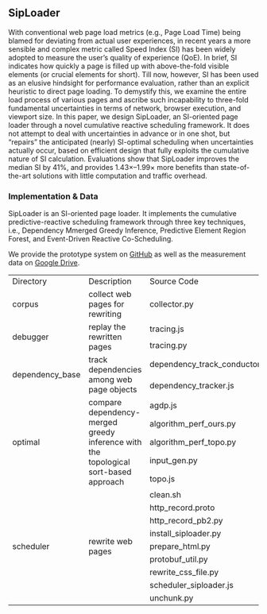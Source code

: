 ## SipLoader

With conventional web page load metrics (e.g., Page Load Time) being blamed for deviating from actual user
experiences, in recent years a more sensible and complex metric called Speed Index (SI) has been widely
adopted to measure the user’s quality of experience (QoE). In brief, SI indicates how quickly a page is filled up
with above-the-fold visible elements (or crucial elements for short). Till now, however, SI has been used as
an elusive hindsight for performance evaluation, rather than an explicit heuristic to direct page loading. To
demystify this, we examine the entire load process of various pages and ascribe such incapability to three-fold
fundamental uncertainties in terms of network, browser execution, and viewport size. In this paper, we design
SipLoader, an SI-oriented page loader through a novel cumulative reactive scheduling framework. It does not
attempt to deal with uncertainties in advance or in one shot, but “repairs” the anticipated (nearly) SI-optimal
scheduling when uncertainties actually occur, based on efficient design that fully exploits the cumulative
nature of SI calculation. Evaluations show that SipLoader improves the median SI by 41%, and provides
1.43×–1.99× more benefits than state-of-the-art solutions with little computation and traffic overhead.

### Implementation & Data

SipLoader is an SI-oriented page loader.
It implements the cumulative predictive-reactive scheduling framework through three key techniques, i.e.,
Dependency Mmerged Greedy Inference, Predictive Element Region Forest, and Event-Driven Reactive Co-Scheduling.

We provide the prototype system on [GitHub](https://github.com/SipLoader/SipLoader.github.io) as well as the measurement data on [Google Drive](https://drive.google.com/drive/folders/1ZtvnsEo7fvksBm6T--Dw7YSj9X007ll6?usp=sharing).

<table>
  <tr>
    <td>Directory</td>
    <td>Description</td>
    <td>Source Code</td>
  </tr>
  <tr>
    <td>corpus</td>
    <td>collect web pages for rewriting</td>
    <td>collector.py</td>
  </tr>
  <tr>
    <td rowspan='2'>debugger</td>
    <td rowspan='2'>replay the rewritten pages</td>
    <td>tracing.js</td>
  </tr>
  <tr>
    <td >tracing.py</td>
  </tr>
  <tr>
    <td rowspan='2'>dependency_base</td>
    <td rowspan='2'>track dependencies among web page objects</td>
    <td>dependency_track_conductor.py</td>
  </tr>
  <tr>
    <td>dependency_tracker.js</td>
  </tr>
  <tr>
    <td rowspan='5'>optimal</td>
    <td rowspan='5'>compare dependency-merged greedy inference with the topological sort-based approach</td>
    <td>agdp.js</td>
  </tr>
  <tr>
    <td>algorithm_perf_ours.py</td>
  </tr>
  <tr>
    <td>algorithm_perf_topo.py</td>
  </tr>
  <tr>
    <td>input_gen.py</td>
  </tr>
  <tr>
    <td>topo.js</td>
  </tr>
  <tr>
    <td rowspan='9'>scheduler</td>
    <td rowspan='9'>rewrite web pages</td>
    <td>clean.sh</td>
  </tr>
  <tr>
    <td>http_record.proto</td>
  </tr>
  <tr>
    <td>http_record_pb2.py</td>
  </tr>
  <tr>
    <td>install_siploader.py</td>
  </tr>
  <tr>
    <td>prepare_html.py</td>
  </tr>
  <tr>
    <td>protobuf_util.py</td>
  </tr>
  <tr>
    <td>rewrite_css_file.py</td>
  </tr>
  <tr>
    <td>scheduler_siploader.js</td>
  </tr>
  <tr>
    <td>unchunk.py</td>
  </tr>
</table>
